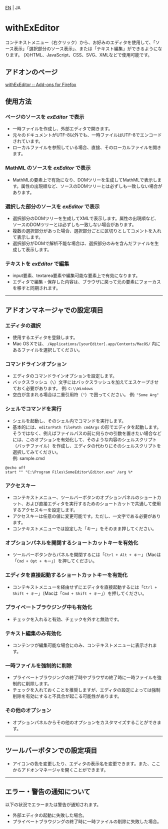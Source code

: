 [EN](./README.md) | JA

# withExEditor
コンテキストメニュー（右クリック）から、お好みのエディタを使用して、「ソース表示」「選択部分のソース表示」、または「テキスト編集」ができるようになります。
(X)HTML、JavaScript、CSS、SVG、XMLなどで使用可能です。

## アドオンのページ
[withExEditor :: Add-ons for Firefox](https://addons.mozilla.org/ja/firefox/addon/withexeditor/ "withExEditor :: Add-ons for Firefox")

## 使用方法

### ページのソースを *exEditor* で表示
* 一時ファイルを作成し、外部エディタで開きます。
* 元々のドキュメントがUTF-8以外でも、一時ファイルはUTF-8でエンコードされています。
* ローカルファイルを参照している場合、直接、そのローカルファイルを開きます。

### MathML のソースを *exEditor* で表示
* MathMLの要素上で有効になり、DOMツリーを生成してMathMLで表示します。属性の出現順など、ソースのDOMツリーとは必ずしも一致しない場合があります。

### 選択した部分のソースを *exEditor* で表示
* 選択部分のDOMツリーを生成してXMLで表示します。属性の出現順など、ソースのDOMツリーとは必ずしも一致しない場合があります。
* 複数の選択部分があった場合、選択部分ごとに区切りとしてコメントを入れて表示します。
* 選択部分がDOMで解析不能な場合は、選択部分のみを含んだファイルを生成して表示します。

### テキストを *exEditor* で編集
* input要素、textarea要素や編集可能な要素上で有効になります。
* エディタで編集・保存した内容は、ブラウザに戻って元の要素にフォーカスを移すと同期されます。

***

## アドオンマネージャでの設定項目

### エディタの選択
* 使用するエディタを登録します。
* Mac OS Xでは、 `/Applications/[yourEditor].app/Contents/MacOS/` 内にあるファイルを選択してください。

### コマンドラインオプション
* エディタのコマンドラインオプションを設定します。
* バックスラッシュ（`\`）文字にはバックスラッシュを加えてエスケープさせておく必要があります。
例: `C:\\Windows`
* 空白が含まれる場合は二重引用符（`"`）で囲ってください。
例: `"Some Arg"`

### シェルでコマンドを実行
* シェルを起動し、そのシェル内でコマンドを実行します。
* 基本的には、`editorPath filePath cmdArgs` の形でエディタを起動します。そうではなく、例えばファイルパスの前に何らかの引数を置きたい場合などには、このオプションを有効化して、そのような内容のシェルスクリプト（バッチファイル）を作成し、エディタの代わりにそのシェルスクリプトを選択してみてください。  
例: sample.cmd
```
@echo off
start "" "C:\Program Files\SomeEditor\Editor.exe" /arg %*
```

### アクセスキー
* コンテキストメニュー、ツールバーボタンのオプションパネルのショートカット、および直接エディタを実行するためのショートカットで共通して使用するアクセスキーを設定します。
* アクセスキーは任意の値に変更可能です。ただし、一文字である必要があります。
* コンテキストメニューでは設定した「キー」をそのまま押してください。

### オプションパネルを開閉するショートカットキーを有効化
* ツールバーボタンからパネルを開閉するには「`Ctrl + Alt + キー`」（Macは「`Cmd + Opt + キー`」）を押してください。

### エディタを直接起動するショートカットキーを有効化
* コンテキストメニューを経由せずにエディタを直接起動するには「`Ctrl + Shift + キー`」（Macは「`Cmd + Shift + キー`」）を押してください。

### プライベートブラウジング中も有効化
* チェックを入れると有効、チェックを外すと無効です。

### テキスト編集のみ有効化
* コンテンツが編集可能な場合にのみ、コンテキストメニューに表示されます。

### 一時ファイルを強制的に削除
* プライベートブラウジングの終了時やブラウザの終了時に一時ファイルを強制的に削除します。
* チェックを入れておくことを推奨しますが、エディタの設定によっては強制削除を有効にすると不具合が起こる可能性があります。

### その他のオプション
* オプションパネルからその他のオプションをカスタマイズすることができます。

***

## ツールバーボタンでの設定項目
* アイコンの色を変更したり、エディタの表示名を変更できます。また、ここからアドオンマネージャを開くことができます。

***

## エラー・警告の通知について
以下の状況でエラーまたは警告が通知されます。
* 外部エディタの起動に失敗した場合。
* プライベートブラウジングの終了時に一時ファイルの削除に失敗した場合。
